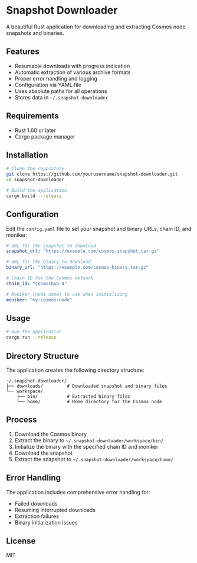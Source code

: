 # Snapshot Downloader

A beautiful Rust application for downloading and extracting Cosmos node snapshots and binaries.

## Features

* Resumable downloads with progress indication
* Automatic extraction of various archive formats
* Proper error handling and logging
* Configuration via YAML file
* Uses absolute paths for all operations
* Stores data in `~/.snapshot-downloader`

## Requirements

* Rust 1.60 or later
* Cargo package manager

## Installation

```bash
# Clone the repository
git clone https://github.com/yourusername/snapshot-downloader.git
cd snapshot-downloader

# Build the application
cargo build --release
```

## Configuration

Edit the `config.yaml` file to set your snapshot and binary URLs, chain ID, and moniker:

```yaml
# URL for the snapshot to download
snapshot_url: "https://example.com/cosmos-snapshot.tar.gz"

# URL for the binary to download
binary_url: "https://example.com/cosmos-binary.tar.gz"

# Chain ID for the Cosmos network
chain_id: "cosmoshub-4"

# Moniker (node name) to use when initializing
moniker: "my-cosmos-node"
```

## Usage

```bash
# Run the application
cargo run --release
```

## Directory Structure

The application creates the following directory structure:

```
~/.snapshot-downloader/
├── downloads/         # Downloaded snapshot and binary files
└── workspace/
    ├── bin/           # Extracted binary files
    └── home/          # Home directory for the Cosmos node
```

## Process

1. Download the Cosmos binary
2. Extract the binary to `~/.snapshot-downloader/workspace/bin/`
3. Initialize the binary with the specified chain ID and moniker
4. Download the snapshot
5. Extract the snapshot to `~/.snapshot-downloader/workspace/home/`

## Error Handling

The application includes comprehensive error handling for:
- Failed downloads
- Resuming interrupted downloads
- Extraction failures
- Binary initialization issues

## License

MIT
